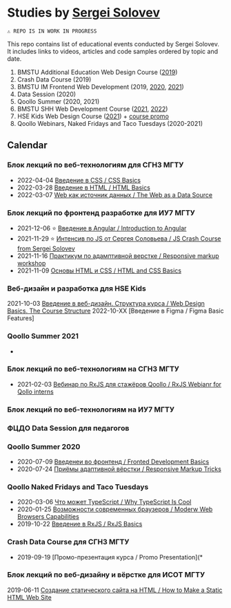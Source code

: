 # Studies by [Sergei Solovev](http://sergsol.com/)

```
⚠ REPO IS IN WORK IN PROGRESS
```

This repo contains list of educational events conducted by Sergei Solovev. It includes links to videos, articles and code samples ordered by topic and date.

1. BMSTU Additional Education Web Design Course ([2019](https://drive.google.com/drive/folders/1tohkrymgw-eOKClDw2m_Qj4w9l5rCgUx))
2. Crash Data Course (2019)
3. BMSTU IM Frontend Web Development (2019, [2020](https://drive.google.com/drive/folders/1wroovARzRQcLAtNdXNuM0JKUesdpF8jp), [2021](https://drive.google.com/drive/folders/11_RsrWeF4lhza-paqyVkXtpkTAf0AzAf))
4. Data Session (2020)
5. Qoollo Summer (2020, 2021)
6. BMSTU SHH Web Development Course ([2021](https://drive.google.com/drive/folders/1Zdqmmu3Nli-nFm5If3eST_vEiz7EL5OA), [2022](https://drive.google.com/drive/folders/1OB-ebVTbCkU0_Jf9bHO0TV4uw-FA7jx-))
7. HSE Kids Web Design Course ([2021](https://drive.google.com/drive/folders/1joYGcabWS9gITsX_XV8z8MXB1BzMdyuN)) + [course promo](https://drive.google.com/drive/folders/1QI0AQlDMzo0JrCm3BDPnN_oTVS02Eup8)
8. Qoollo Webinars, Naked Fridays and Taco Tuesdays (2020-2021)

## Calendar

### Блок лекций по веб-технологиям для СГН3 МГТУ
* 2022-04-04 [Введение в CSS / CSS Basics](https://docs.google.com/presentation/d/1-0oOxUwx2UfKzXyEsTM_nsB_Z2rFTz2_/edit?usp=sharing&ouid=116011312002875376963&rtpof=true&sd=true)
* 2022-03-28 [Введение в HTML / HTML Basics](https://docs.google.com/document/d/1kpa-oeYR3JTNWmVCjy9YqJL8jy1m07Mq9xaxlaYnx7g/edit#)
* 2022-03-07 [Web как источник данных / The Web as a Data Source](https://docs.google.com/document/d/1JjrVbE8U-wpDXZ1tNkUnz0jQoUw1WIR9/edit#heading=h.bbo3u27ih8ow)

### Блок лекций по фронтенд разработке для ИУ7 МГТУ
* 2021-12-06 ⭐ [Введение в Angular / Introduction to Angular](https://drive.google.com/drive/folders/19rJHHXjN6v1haKzlevf6ADpf6iiohhmP)
* 2021-11-29 ⭐ [Интенсив по JS от Сергея Соловьева / JS Crash Course from Sergei Solovev](https://observablehq.com/@solovevserg/js-course?collection=@solovevserg/js)
* 2021-11-16 [Практикум по адамптивной верстке / Responsive markup workshop](https://drive.google.com/drive/folders/12C1k9CmCu4kK4Ww_-wH-cwOnQ_K7HALL)
* 2021-11-09 [Основы HTML и CSS / HTML and CSS Basics](https://drive.google.com/drive/folders/11BvfqLEjxO2dScqogWkfl9sxAMzBdIAu)

### Веб-дизайн и разработка для HSE Kids
2021-10-03 [Введение в веб-дизайн. Структура курса / Web Design Basics. The Course Structure](https://docs.google.com/presentation/d/1KH76m4U-_aOr5vYu3kG6D0Vjztejs7Pa799zJYGzOOI/edit?usp=drive_web&ouid=116011312002875376963)
2022-10-XX [Введение в Figma / Figma Basic Features]

### Qoollo Summer 2021
* 

### Блок лекций по веб-технологиям на СГН3 МГТУ
* 2021-02-03 [Вебинар по RxJS для стажёров Qoollo / RxJS Webianr for Qollo interns](https://github.com/solovevserg/rxjs-qoollo-webinar)

### Блок лекций по веб-технологиям на ИУ7 МГТУ

### ФЦДО Data Session для педагогов

### Qoollo Summer 2020
* 2020-07-09 [Введенеи во фронтенд / Fronted Development Basics](https://www.youtube.com/watch?v=PFzdxYOyOFY&t=9338s&ab_channel=Qoollo)
* 2020-07-24 [Приёмы адаптивной вёрстки / Responsive Markup Tricks](https://www.youtube.com/watch?v=vToE3pjlG3E&t=273s&ab_channel=Qoollo) 

### Qoollo Naked Fridays and Taco Tuesdays
* 2020-03-06 [Что может TypeScript / Why TypeScript Is Cool](https://github.com/solovevserg/naked-friday-ts)
* 2020-01-25 [Возможности современных браузеров / Moderw Web Browsers Capabilities](https://www.youtube.com/watch?v=D-ubCGvw-gE&t=110s&ab_channel=Qoollo)
* 2019-10-22 [Введение в RxJS / RxJS Basics](https://github.com/solovevserg/taco-tuesday-rxjs)

### Crash Data Course для СГН3 МГТУ
* 2019-09-19 [Промо-презентация курса / Promo Presentation](* [](https://docs.google.com/presentation/d/1Jy-ke2IpSCLwpMtCA1H2A1Z-8HtSrf8L/edit#slide=id.p1)

### Блок лекций по веб-дизайну и вёрстке для ИСОТ МГТУ
2019-06-11 [Создание статического сайта на HTML / How to Make a Static HTML Web Site](https://github.com/solovevserg/bicycle-web-site)
